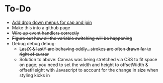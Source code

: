 # To-Do

* [Add drop down menus for cap and join](https://www.w3schools.com/howto/howto_js_dropdown.asp)
* Make this into a github page
* ~~Wire up event handlers correctly~~
* ~~Figure out how all the variable switching will be happening~~
* Debug debug debug:
    * ~~LastX & lastY are behaving oddly...strokes are often drawn far to right of cursor~~
    * Solution to above: Canvas was being stretched via CSS to fit space on page; you need to set the width and height to offsetWidth & offsetHeight with Javascript to account for the change in size when styling kicks in

